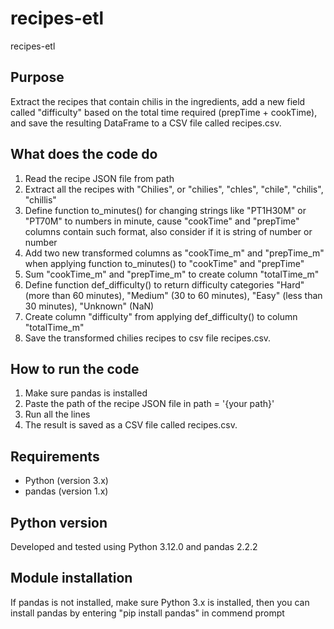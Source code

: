 # recipes-etl
recipes-etl

## Purpose
Extract the recipes that contain chilis in the ingredients, add a new field called "difficulty" based on the total time required (prepTime + cookTime), and save the resulting DataFrame to a CSV file called recipes.csv.

## What does the code do
1. Read the recipe JSON file from path
2. Extract all the recipes with "Chilies", or "chilies", "chles", "chile", "chilis", "chillis"
3. Define function to_minutes() for changing strings like "PT1H30M" or "PT70M" to numbers in minute, cause "cookTime" and "prepTime" columns contain such format, also consider if it is string of number or number
4. Add two new transformed columns as "cookTime_m" and "prepTime_m" when applying function to_minutes() to "cookTime" and "prepTime"
5. Sum "cookTime_m" and "prepTime_m" to create column "totalTime_m"
6. Define function def_difficulty() to return difficulty categories "Hard" (more than 60 minutes), "Medium" (30 to 60 minutes), "Easy" (less than 30 minutes), "Unknown" (NaN)
7. Create column "difficulty" from applying def_difficulty() to column "totalTime_m"
8. Save the transformed chilies recipes to csv file recipes.csv.

## How to run the code
1. Make sure pandas is installed
2. Paste the path of the recipe JSON file in path = '{your path}'
3. Run all the lines 
5. The result is saved as a CSV file called recipes.csv.

## Requirements
- Python (version 3.x)
- pandas (version 1.x)

## Python version
Developed and tested using Python 3.12.0 and pandas 2.2.2

## Module installation
If pandas is not installed, make sure Python 3.x is installed, then you can install pandas by entering "pip install pandas" in commend prompt
